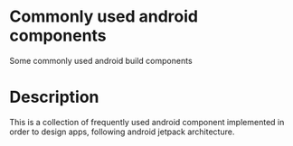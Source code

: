 # Commonly used android components
Some commonly used android build components

# Description
This is a collection of frequently used android component implemented in order to design apps, following android jetpack architecture.
